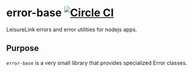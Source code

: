 # error-base [![Circle CI](https://circleci.com/gh/LeisureLink/error-base.svg?style=svg)](https://circleci.com/gh/LeisureLink/error-base)

LeisureLink errors and error utilities for nodejs apps.

## Purpose

`error-base` is a very small library that provides specialized Error classes.
